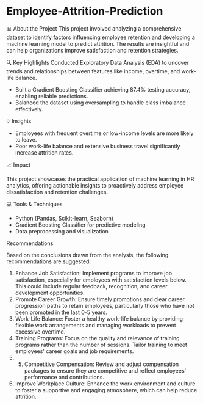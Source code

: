 # Employee-Attrition-Prediction


📊 About the Project
This project involved analyzing a comprehensive dataset to identify factors influencing employee retention and developing a machine learning model to predict attrition. The results are insightful and can help organizations improve satisfaction and retention strategies.

🔍 Key Highlights
Conducted Exploratory Data Analysis (EDA) to uncover trends and relationships between features like income, overtime, and work-life balance.

- Built a Gradient Boosting Classifier achieving 87.4% testing accuracy, enabling reliable predictions.
- Balanced the dataset using oversampling to handle class imbalance effectively.

💡 Insights
- Employees with frequent overtime or low-income levels are more likely to leave.
- Poor work-life balance and extensive business travel significantly increase attrition rates.

📈 Impact

This project showcases the practical application of machine learning in HR analytics, offering actionable insights to proactively address employee dissatisfaction and retention challenges.

💻 Tools & Techniques

- Python (Pandas, Scikit-learn, Seaborn)
- Gradient Boosting Classifier for predictive modeling
- Data preprocessing and visualization

Recommendations

Based on the conclusions drawn from the analysis, the following recommendations are suggested:
1. Enhance Job Satisfaction: Implement programs to improve job satisfaction, especially for employees with satisfaction levels below. This could include regular feedback, recognition, and career development opportunities.
2. Promote Career Growth: Ensure timely promotions and clear career progression paths to retain employees, particularly those who have not been promoted in the last 0-5 years.
3. Work-Life Balance: Foster a healthy work-life balance by providing flexible work arrangements and managing workloads to prevent excessive overtime.
4. Training Programs: Focus on the quality and relevance of training programs rather than the number of sessions. Tailor training to meet employees' career goals and job requirements.
5. 5. Competitive Compensation: Review and adjust compensation packages to ensure they are competitive and reflect employees' performance and contributions.
6. Improve Workplace Culture: Enhance the work environment and culture to foster a supportive and engaging atmosphere, which can help reduce attrition.
